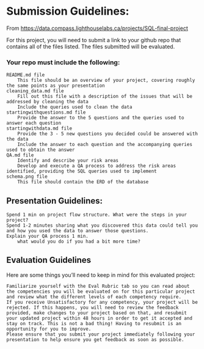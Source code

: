 # Submission Guidelines:

From
https://data.compass.lighthouselabs.ca/projects/SQL-final-project

For this project, you will need to submit a link to your github repo that contains all of the files listed. The files submitted will be evaluated.

### Your repo must include the following:

    README.md file
        This file should be an overview of your project, covering roughly the same points as your presentation
    cleaning_data.md file
        Fill out this file with a description of the issues that will be addressed by cleaning the data
        Include the queries used to clean the data
    startingwithquestions.md file
        Provide the answer to the 5 questions and the queries used to answer each question
    startingwithdata.md file
        Provide the 3 - 5 new questions you decided could be answered with the data
        Include the answer to each question and the accompanying queries used to obtain the answer
    QA.md file
        Identify and describe your risk areas
        Develop and execute a QA process to address the risk areas identified, providing the SQL queries used to implement
    schema.png file
        This file should contain the ERD of the database

## Presentation Guidelines:

    Spend 1 min on project flow structure. What were the steps in your project?
    Spend 1-2 minutes sharing what you discovered this data could tell you and how you used the data to answer those questions.
    Explain your QA process 1 min.
        what would you do if you had a bit more time?

## Evaluation Guidelines

Here are some things you’ll need to keep in mind for this evaluated project:

    Familiarize yourself with the Eval Rubric tab so you can read about the competencies you will be evaluated on for this particular project and review what the different levels of each competency require.
    If you receive Unsatisfactory for any competency, your project will be rejected. If this happens, you will need to review the feedback provided, make changes to your project based on that, and resubmit your updated project within 48 hours in order to get it accepted and stay on track. This is not a bad thing! Having to resubmit is an opportunity for you to improve.
    Please ensure that you submit your project immediately following your presentation to help ensure you get feedback as soon as possible.
